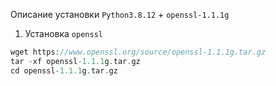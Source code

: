 Описание установки `Python3.8.12` + `openssl-1.1.1g`

1) Установка `openssl`

```php
wget https://www.openssl.org/source/openssl-1.1.1g.tar.gz
tar -xf openssl-1.1.1g.tar.gz
cd openssl-1.1.1g.tar.gz

```
